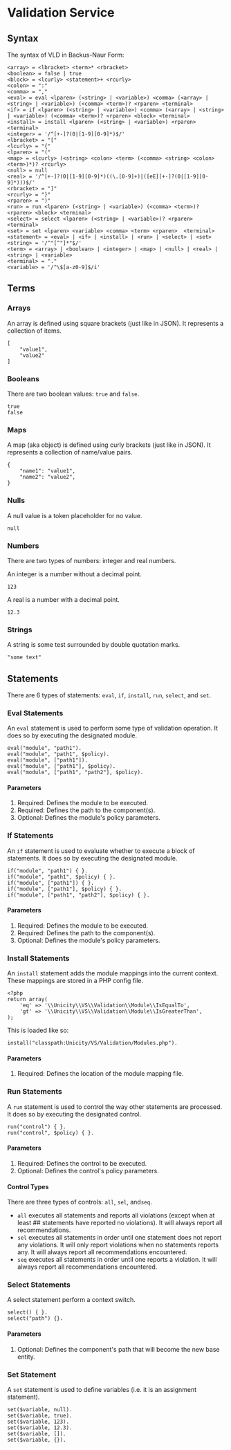 # Validation Service

## Syntax

The syntax of VLD in Backus-Naur Form:

```
<array> = <lbracket> <term>* <rbracket>
<boolean> = false | true
<block> = <lcurly> <statement>+ <rcurly>
<colon> = ":"
<comma> = ","
<eval> = eval <lparen> (<string> | <variable>) <comma> (<array> | <string> | <variable>) (<comma> <term>)? <rparen> <terminal>
<if> = if <lparen> (<string> | <variable>) <comma> (<array> | <string> | <variable>) (<comma> <term>)? <rparen> <block> <terminal>
<install> = install <lparen> (<string> | <variable>) <rparen> <terminal>
<integer> = '/^[+-]?(0|[1-9][0-9]*)$/'
<lbracket> = "["
<lcurly> = "{"
<lparen> = "("
<map> = <lcurly> (<string> <colon> <term> (<comma> <string> <colon> <term>)*)? <rcurly>
<null> = null
<real> = '/^[+-]?(0|[1-9][0-9]*)((\.[0-9]+)|([eE][+-]?(0|[1-9][0-9]*)))$/'
<rbracket> = "]"
<rcurly> = "}"
<rparen> = ")"
<run> = run <lparen> (<string> | <variable>) (<comma> <term>)? <rparen> <block> <terminal>
<select> = select <lparen> (<string> | <variable>)? <rparen>  <terminal>
<set> = set <lparen> <variable> <comma> <term> <rparen>  <terminal>
<statement> = <eval> | <if> | <install> | <run> | <select> | <set>
<string> = '/^"[^"]*"$/'
<term> = <array> | <boolean> | <integer> | <map> | <null> | <real> | <string> | <variable>
<terminal> = "."
<variable> = '/^\$[a-z0-9]$/i'
```

## Terms

### Arrays

An array is defined using square brackets (just like in JSON). It represents a collection of items.

```
[
	"value1",
	"value2"
]
```

### Booleans

There are two boolean values: `true` and `false`.

```
true
false
```

### Maps

A map (aka object) is defined using curly brackets (just like in JSON). It represents a collection
of name/value pairs.

```
{
	"name1": "value1",
	"name2": "value2",
}
```

### Nulls

A null value is a token placeholder for no value.

```
null
```

### Numbers

There are two types of numbers: integer and real numbers.

An integer is a number without a decimal point.

```
123
```

A real is a number with a decimal point.

```
12.3
```

### Strings

A string is some test surrounded by double quotation marks.

```
"some text"
```

## Statements

There are 6 types of statements: `eval`, `if`, `install`, `run`, `select`, and `set`.

### Eval Statements

An `eval` statement is used to perform some type of validation operation.  It does so by
executing the designated module.

```
eval("module", "path1").
eval("module", "path1", $policy).
eval("module", ["path1"]).
eval("module", ["path1"], $policy).
eval("module", ["path1", "path2"], $policy).
```

#### Parameters

1. Required: Defines the module to be executed.
2. Required: Defines the path to the component(s).
3. Optional: Defines the module's policy parameters.

### If Statements

An `if` statement is used to evaluate whether to execute a block of statements.  It does so
by executing the designated module.

```
if("module", "path1") { }.
if("module", "path1", $policy) { }.
if("module", ["path1"]) { }.
if("module", ["path1"], $policy) { }.
if("module", ["path1", "path2"], $policy) { }.
```

#### Parameters

1. Required: Defines the module to be executed.
2. Required: Defines the path to the component(s).
3. Optional: Defines the module's policy parameters.

### Install Statements

An `install` statement adds the module mappings into the current context.  These mappings
are stored in a PHP config file.

```
<?php
return array(
	'eq' => '\\Unicity\\VS\\Validation\\Module\\IsEqualTo',
	'gt' => '\\Unicity\\VS\\Validation\\Module\\IsGreaterThan',
);
```

This is loaded like so:

```
install("classpath:Unicity/VS/Validation/Modules.php").
```

#### Parameters

1. Required: Defines the location of the module mapping file.

### Run Statements

A `run` statement is used to control the way other statements are processed.  It does so
by executing the designated control.

```
run("control") { }.
run("control", $policy) { }.
```

#### Parameters

1. Required: Defines the control to be executed.
2. Optional: Defines the control's policy parameters.

#### Control Types

There are three types of controls: `all`, `sel`, and`seq`.

* `all` executes all statements and reports all violations (except when at least ## statements have reported no violations). It will always report all recommendations.
* `sel` executes all statements in order until one statement does not report any violations.  It will only report violations when no statements reports any.  It will always report all recommendations encountered.
* `seq` executes all statements in order until one reports a violation.  It will always report all recommendations encountered.

### Select Statements

A select statement perform a context switch.

```
select() { }.
select("path") {}.
```

#### Parameters

1. Optional: Defines the component's path that will become the new base entity.

### Set Statement

A `set` statement is used to define variables (i.e. it is an assignment statement).

```
set($variable, null).
set($variable, true).
set($variable, 123).
set($variable, 12.3).
set($variable, []).
set($variable, {}).
```
